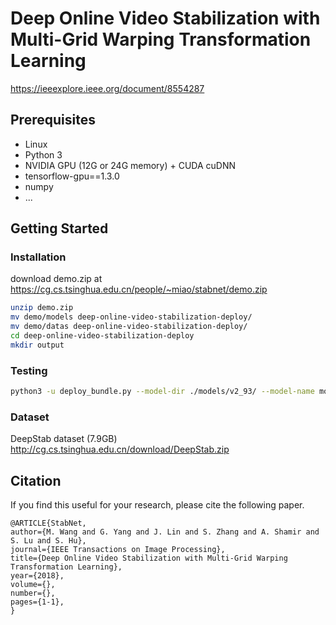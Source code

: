 # Deep Online Video Stabilization with Multi-Grid Warping Transformation Learning
https://ieeexplore.ieee.org/document/8554287

## Prerequisites
- Linux
- Python 3
- NVIDIA GPU (12G or 24G memory) + CUDA cuDNN
- tensorflow-gpu==1.3.0
- numpy
- ...

## Getting Started
### Installation
download demo.zip at https://cg.cs.tsinghua.edu.cn/people/~miao/stabnet/demo.zip
```bash
unzip demo.zip
mv demo/models deep-online-video-stabilization-deploy/
mv demo/datas deep-online-video-stabilization-deploy/
cd deep-online-video-stabilization-deploy
mkdir output
```

### Testing
```bash
python3 -u deploy_bundle.py --model-dir ./models/v2_93/ --model-name model-90000 --before-ch 31 --deploy-vis --gpu_memory_fraction 0.9 --output-dir ./output/v2_93/Regular  --test-list datas/Regular/list.txt --prefix datas/Regular;
```

### Dataset
DeepStab dataset (7.9GB)
http://cg.cs.tsinghua.edu.cn/download/DeepStab.zip

## Citation

If you find this useful for your research, please cite the following paper.

```
@ARTICLE{StabNet, 
author={M. Wang and G. Yang and J. Lin and S. Zhang and A. Shamir and S. Lu and S. Hu}, 
journal={IEEE Transactions on Image Processing}, 
title={Deep Online Video Stabilization with Multi-Grid Warping Transformation Learning}, 
year={2018}, 
volume={}, 
number={}, 
pages={1-1}, 
}
```

